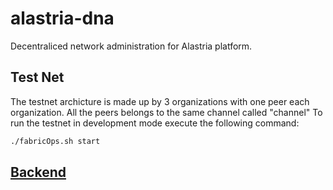 # alastria-dna

Decentraliced network administration for Alastria platform.

## Test Net

The testnet archicture is made up by 3 organizations with one peer each organization. All the peers belongs to the same channel called "channel"
To run the testnet in development mode execute the following command:

``` bash
./fabricOps.sh start
```

## [Backend](hyperapi/README.md)
